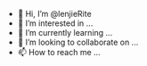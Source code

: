 - 👋 Hi, I’m @lenjieRite
- 👀 I’m interested in ...
- 🌱 I’m currently learning ...
- 💞️ I’m looking to collaborate on ...
- 📫 How to reach me ...

<!---
lenjieRite/lenjieRite is a ✨ special ✨ repository because its `README.md` (this file) appears on your GitHub profile.
You can click the Preview link to take a look at your changes.
--->

